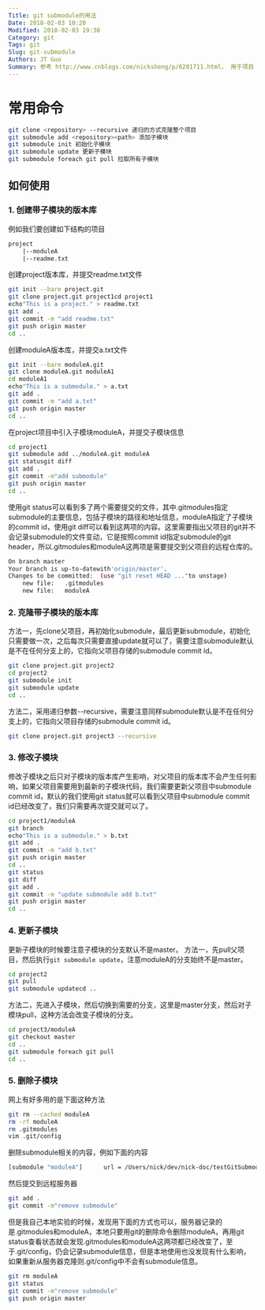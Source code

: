```yaml
---
Title: git submodule的用法
Date: 2018-02-03 10:20
Modified: 2018-02-03 19:30
Category: git
Tags: git
Slug: git-submodule
Authors: JT Guo
Summary: 参考 http://www.cnblogs.com/nicksheng/p/6201711.html， 用于项目 中的 项目
---
```

# 常用命令

```bash
git clone <repository> --recursive 递归的方式克隆整个项目
git submodule add <repository><path> 添加子模块
git submodule init 初始化子模块
git submodule update 更新子模块
git submodule foreach git pull 拉取所有子模块
```

## 如何使用

### 1. 创建带子模块的版本库

例如我们要创建如下结构的项目

```bash
project
    |--moduleA
    |--readme.txt
```

创建project版本库，并提交readme.txt文件

```bash
git init --bare project.git
git clone project.git project1cd project1
echo"This is a project." > readme.txt
git add .
git commit -m "add readme.txt"
git push origin master
cd ..
```

<!--more-->

创建moduleA版本库，并提交a.txt文件

```bash
git init --bare moduleA.git
git clone moduleA.git moduleA1
cd moduleA1
echo"This is a submodule." > a.txt
git add .
git commit -m "add a.txt"
git push origin master
cd ..
```

在project项目中引入子模块moduleA，并提交子模块信息

```bash
cd project1
git submodule add ../moduleA.git moduleA
git statusgit diff
git add .
git commit -m"add submodule"
git push origin master
cd ..
```

使用git status可以看到多了两个需要提交的文件，其中.gitmodules指定submodule的主要信息，包括子模块的路径和地址信息，moduleA指定了子模块的commit id，使用git diff可以看到这两项的内容。这里需要指出父项目的git并不会记录submodule的文件变动，它是按照commit id指定submodule的git header，所以.gitmodules和moduleA这两项是需要提交到父项目的远程仓库的。

```bash
On branch master
Your branch is up-to-datewith'origin/master'.
Changes to be committed:  (use "git reset HEAD ..."to unstage)
    new file:   .gitmodules
    new file:   moduleA
```

### 2. 克隆带子模块的版本库

方法一，先clone父项目，再初始化submodule，最后更新submodule，初始化只需要做一次，之后每次只需要直接update就可以了，需要注意submodule默认是不在任何分支上的，它指向父项目存储的submodule commit id。

```bash
git clone project.git project2
cd project2
git submodule init
git submodule update
cd ..
```

方法二，采用递归参数--recursive，需要注意同样submodule默认是不在任何分支上的，它指向父项目存储的submodule commit id。

```bash
git clone project.git project3 --recursive
```

### 3. 修改子模块

修改子模块之后只对子模块的版本库产生影响，对父项目的版本库不会产生任何影响，如果父项目需要用到最新的子模块代码，我们需要更新父项目中submodule commit id，默认的我们使用git status就可以看到父项目中submodule commit id已经改变了，我们只需要再次提交就可以了。

```bash
cd project1/moduleA
git branch
echo"This is a submodule." > b.txt
git add .
git commit -m "add b.txt"
git push origin master
cd ..
git status
git diff
git add .
git commit -m "update submodule add b.txt"
git push origin master
cd ..
```

### 4. 更新子模块

更新子模块的时候要注意子模块的分支默认不是master。
方法一，先pull父项目，然后执行```git submodule update```，注意moduleA的分支始终不是master。

```bash
cd project2
git pull
git submodule updatecd ..
```

方法二，先进入子模块，然后切换到需要的分支，这里是master分支，然后对子模块pull，这种方法会改变子模块的分支。

```bash
cd project3/moduleA
git checkout master
cd ..
git submodule foreach git pull
cd ..
```

### 5. 删除子模块

网上有好多用的是下面这种方法

```bash
git rm --cached moduleA
rm -rf moduleA
rm .gitmodules
vim .git/config
```

删除submodule相关的内容，例如下面的内容

```bash
[submodule "moduleA"]      url = /Users/nick/dev/nick-doc/testGitSubmodule/moduleA.git
```

然后提交到远程服务器

```bash
git add .
git commit -m"remove submodule"
```

但是我自己本地实验的时候，发现用下面的方式也可以，服务器记录的是.gitmodules和moduleA，本地只要用git的删除命令删除moduleA，再用git status查看状态就会发现.gitmodules和moduleA这两项都已经改变了，至于.git/config，仍会记录submodule信息，但是本地使用也没发现有什么影响，如果重新从服务器克隆则.git/config中不会有submodule信息。

```bash
git rm moduleA
git status
git commit -m"remove submodule"
git push origin master
```